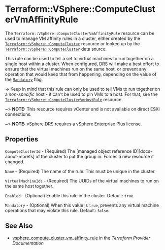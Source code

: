 # Terraform::VSphere::ComputeClusterVmAffinityRule

The `Terraform::VSphere::ComputeClusterVmAffinityRule` resource can be used to manage
VM affinity rules in a cluster, either created by the
[`Terraform::VSphere::ComputeCluster`][tf-vsphere-cluster-resource] resource or looked up
by the [`Terraform::VSphere::ComputeCluster`][tf-vsphere-cluster-data-source] data source.

[tf-vsphere-cluster-resource]: /docs/providers/vsphere/r/compute_cluster.html
[tf-vsphere-cluster-data-source]: /docs/providers/vsphere/d/compute_cluster.html

This rule can be used to tell a set to virtual machines to run together on a
single host within a cluster. When configured, DRS will make a best effort to
ensure that the virtual machines run on the same host, or prevent any operation
that would keep that from happening, depending on the value of the
[`Mandatory`](#mandatory) flag.

-> Keep in mind that this rule can only be used to tell VMs to run together on
a _non-specific_ host - it can't be used to pin VMs to a host. For that, see
the
[`Terraform::VSphere::ComputeClusterVmHostRule`][tf-vsphere-cluster-vm-host-rule-resource]
resource.

[tf-vsphere-cluster-vm-host-rule-resource]: /docs/providers/vsphere/r/compute_cluster_vm_host_rule.html

~> **NOTE:** This resource requires vCenter and is not available on direct ESXi
connections.

~> **NOTE:** vSphere DRS requires a vSphere Enterprise Plus license.

## Properties

`ComputeClusterId` - (Required) The [managed object reference
ID][docs-about-morefs] of the cluster to put the group in.  Forces a new
resource if changed.

`Name` - (Required) The name of the rule. This must be unique in the cluster.

`VirtualMachineIds` - (Required) The UUIDs of the virtual machines to run
on the same host together.

`Enabled` - (Optional) Enable this rule in the cluster. Default: `true`.

`Mandatory` - (Optional) When this value is `true`, prevents any virtual
machine operations that may violate this rule. Default: `false`.


## See Also

* [vsphere_compute_cluster_vm_affinity_rule](https://www.terraform.io/docs/providers/vsphere/r/compute_cluster_vm_affinity_rule.html) in the _Terraform Provider Documentation_